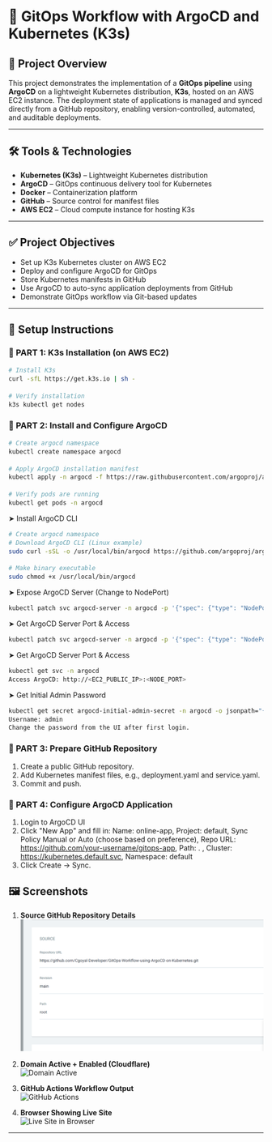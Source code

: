 # 🚀 GitOps Workflow with ArgoCD and Kubernetes (K3s)

## 📌 Project Overview

This project demonstrates the implementation of a **GitOps pipeline** using **ArgoCD** on a lightweight Kubernetes distribution, **K3s**, hosted on an AWS EC2 instance. The deployment state of applications is managed and synced directly from a GitHub repository, enabling version-controlled, automated, and auditable deployments.

---

## 🛠️ Tools & Technologies

- **Kubernetes (K3s)** – Lightweight Kubernetes distribution
- **ArgoCD** – GitOps continuous delivery tool for Kubernetes
- **Docker** – Containerization platform
- **GitHub** – Source control for manifest files
- **AWS EC2** – Cloud compute instance for hosting K3s

---

## ✅ Project Objectives

- Set up K3s Kubernetes cluster on AWS EC2
- Deploy and configure ArgoCD for GitOps
- Store Kubernetes manifests in GitHub
- Use ArgoCD to auto-sync application deployments from GitHub
- Demonstrate GitOps workflow via Git-based updates

---

## 🧰 Setup Instructions

### 🔹 PART 1: K3s Installation (on AWS EC2)

```bash
# Install K3s
curl -sfL https://get.k3s.io | sh -

# Verify installation
k3s kubectl get nodes
```

### 🔹 PART 2: Install and Configure ArgoCD

```bash
# Create argocd namespace
kubectl create namespace argocd

# Apply ArgoCD installation manifest
kubectl apply -n argocd -f https://raw.githubusercontent.com/argoproj/argo-cd/stable/manifests/install.yaml

# Verify pods are running
kubectl get pods -n argocd
```

➤ Install ArgoCD CLI

```bash
# Create argocd namespace
# Download ArgoCD CLI (Linux example)
sudo curl -sSL -o /usr/local/bin/argocd https://github.com/argoproj/argo-cd/releases/latest/download/argocd-linux-amd64

# Make binary executable
sudo chmod +x /usr/local/bin/argocd
```

➤ Expose ArgoCD Server (Change to NodePort)

```bash
kubectl patch svc argocd-server -n argocd -p '{"spec": {"type": "NodePort"}}'
```

➤ Get ArgoCD Server Port & Access

```bash
kubectl patch svc argocd-server -n argocd -p '{"spec": {"type": "NodePort"}}'
```

➤ Get ArgoCD Server Port & Access

```bash
kubectl get svc -n argocd
Access ArgoCD: http://<EC2_PUBLIC_IP>:<NODE_PORT>
```

➤ Get Initial Admin Password

```bash
kubectl get secret argocd-initial-admin-secret -n argocd -o jsonpath="{.data.password}" | base64 -d && echo
Username: admin
Change the password from the UI after first login.
```

### 🔹 PART 3: Prepare GitHub Repository

1. Create a public GitHub repository.
2. Add Kubernetes manifest files, e.g., deployment.yaml and service.yaml.
3. Commit and push.

### 🔹 PART 4: Configure ArgoCD Application

1. Login to ArgoCD UI
2. Click "New App" and fill in:
  Name: online-app,
  Project: default,
  Sync Policy	Manual or Auto (choose based on preference),
  Repo URL:	https://github.com/your-username/gitops-app,
  Path:	. ,
  Cluster:	https://kubernetes.default.svc,
  Namespace:	default
3. Click Create → Sync.


## 🖼️ Screenshots

1. **Source GitHub Repository Details**  
   ![S3 Bucket Interface](screenshots/Source-GitHub-Repository-details.png)

2. **Domain Active + Enabled (Cloudflare)**  
   ![Domain Active](screenshots/cloudflare-domain-active.png)

3. **GitHub Actions Workflow Output**  
   ![GitHub Actions](screenshots/github-actions-workflow.png)

4. **Browser Showing Live Site**  
   ![Live Site in Browser](screenshots/live-site-screenshot.png)

---







